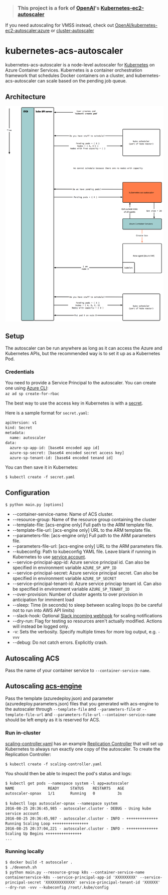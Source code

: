 > ### This project is a fork of [OpenAI](https://openai.com/blog/)'s [Kubernetes-ec2-autoscaler](https://github.com/openai/kubernetes-ec2-autoscaler)  
If you need autoscaling for VMSS instead, check out [OpenAI/kubernetes-ec2-autoscaler:azure](https://github.com/openai/kubernetes-ec2-autoscaler/tree/azure) or [cluster-autoscaler](https://github.com/kubernetes/contrib/tree/master/cluster-autoscaler)

# kubernetes-acs-autoscaler

kubernetes-acs-autoscaler is a node-level autoscaler for [Kubernetes](http://kubernetes.io/)
on Azure Container Services. Kubernetes is a container orchestration framework
that schedules Docker containers on a cluster, and kubernetes-acs-autoscaler can scale based on the pending job queue.

## Architecture

![Architecture Diagram](docs/kubernetes-acs-autoscaler.png)

## Setup

The autoscaler can be run anywhere as long as it can access the Azure
and Kubernetes APIs, but the recommended way is to set it up as a
Kubernetes Pod.

### Credentials

You need to provide a Service Principal to the autoscaler.
You can create one using [Azure CLI](https://github.com/Azure/azure-cli):  
`az ad sp create-for-rbac`

The best way to use the access key in Kubernetes is with a [secret](http://kubernetes.io/docs/user-guide/secrets/).

Here is a sample format for `secret.yaml`:
```
apiVersion: v1
kind: Secret
metadata:
  name: autoscaler
data:
  azure-sp-app-id: [base64 encoded app id]
  azure-sp-secret: [base64 encoded secret access key]
  azure-sp-tenant-id: [base64 encoded tenand id]
```
You can then save it in Kubernetes:
```
$ kubectl create -f secret.yaml
```

## Configuration

```
$ python main.py [options]
```

- --container-service-name: Name of ACS cluster.
- --resource-group: Name of the resource group containing the cluster
- --template-file: [acs-engine only] Full path to the ARM template file.
- --template-file-url: [acs-engine only] URL to the ARM template file.  
- --parameters-file: [acs-engine only] Full path to the ARM parameters file. 
- --parameters-file-url: [acs-engine only] URL to the ARM parameters file.
- --kubeconfig: Path to kubeconfig YAML file. Leave blank if running in Kubernetes to use [service account](http://kubernetes.io/docs/user-guide/service-accounts/).
- --service-principal-app-id: Azure service principal id. Can also be specified in environment variable `AZURE_SP_APP_ID`
- --service-principal-secret: Azure service principal secret. Can also be specified in environment variable `AZURE_SP_SECRET`
- --service-principal-tenant-id: Azure service princiap tenant id. Can also be specified in environment variable `AZURE_SP_TENANT_ID`
- --over-provision: Number of cluster agents to over provision in anticipation for imminent load
- --sleep: Time (in seconds) to sleep between scaling loops (to be careful not to run into AWS API limits)
- --slack-hook: Optional [Slack incoming webhook](https://api.slack.com/incoming-webhooks) for scaling notifications
- --dry-run: Flag for testing so resources aren't actually modified. Actions will instead be logged only.
- -v: Sets the verbosity. Specify multiple times for more log output, e.g. `-vvv`
- --debug: Do not catch errors. Explicitly crash.

## Autoscaling ACS  
 Pass the name of your container service to `--container-service-name`.  
 
## Autoscaling [acs-engine](https://github.com/Azure/acs-engine)  
Pass the template (azuredeploy.json) and parameter (azuredeploy.parameters.json) files that you generated with acs-engine to the autoscaler through `--template-file` and `--parameters-file` or `--template-file-url` and `--parameters-file-url`
`--container-service-name` should be left empty as it is reserved for ACS.


### Run in-cluster
[scaling-controller.yaml](scaling-controller.yaml) has an example
[Replication Controller](http://kubernetes.io/docs/user-guide/replication-controller/)
that will set up Kubernetes to always run exactly one copy of the autoscaler.
To create the Replication Controller:
```
$ kubectl create -f scaling-controller.yaml
```
You should then be able to inspect the pod's status and logs:
```
$ kubectl get pods --namespace system -l app=autoscaler
NAME               READY     STATUS    RESTARTS   AGE
autoscaler-opnax   1/1       Running   0          3s

$ kubectl logs autoscaler-opnax --namespace system
2016-08-25 20:36:45,985 - autoscaler.cluster - DEBUG - Using kube service account
2016-08-25 20:36:45,987 - autoscaler.cluster - INFO - ++++++++++++++ Running Scaling Loop ++++++++++++++++
2016-08-25 20:37:04,221 - autoscaler.cluster - INFO - ++++++++++++++ Scaling Up Begins ++++++++++++++++
...
```

### Running locally
```
$ docker build -t autoscaler .
$ ./devenvh.sh
$ python main.py --resource-group k8s --container-service-name containerservice-k8s --service-principal-app-id 'XXXXXXXXX' --service-principal-secret 'XXXXXXXXXXXXX' service-principal-tenant-id 'XXXXXX' --dry-run -vvv --kubeconfig /root/.kube/config
```
